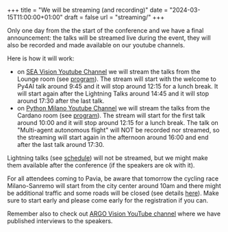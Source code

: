 +++
title = "We will be streaming (and recording)"
date = "2024-03-15T11:00:00+01:00"
draft = false
url = "streaming/"
+++

Only one day from the the start of the conference
and we have a final announcement:
the talks will be streamed live during the event,
they will also be recorded and made available on our youtube channels.

Here is how it will work:
- on [SEA Vision Youtube Channel](https://www.youtube.com/@SEAVisionGroup) we will stream the talks
from the Lounge room (see [program](../program/)).
The stream will start with the welcome to Py4AI talk around 9:45
and it will stop around 12:15 for a lunch break.
It will start again after the Lightning Talks around 14:45
and it will stop around 17:30 after the last talk.
- on [Python Milano Youtube Channel](https://www.youtube.com/@pythonmilano/streams)
we will stream the talks from the Cardano room (see [program](../program/)).
The stream will start for the first talk around 10:00
and it will stop around 12:15 for a lunch break.
The talk on "Multi-agent autonomous flight" will NOT be
recorded nor streamed, so the streaming will start again in the
afternoon around 16:00 and end after the last talk around 17:30.

Lightning talks (see [schedule](../schedule/))
will not be streamed, but we might make them
available after the conference (if the speakers are ok with it).

For all attendees coming to Pavia,
be aware that tomorrow the cycling race Milano-Sanremo
will start from the city center around 10am and there might be additional traffic and some roads will be closed (see details [here](https://www.milanosanremo.it/percorso/)).
Make sure to start early and please come early for the registration if you can.

Remember also to check out [ARGO Vision YouTube channel](https://www.youtube.com/@argo.vision) where we have published interviews to the speakers.
